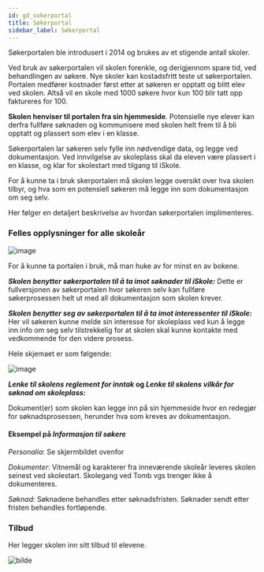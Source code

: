 ```yaml
---
id: gd_sokerportal
title: Søkerportal
sidebar_label: Søkerportal
---
```

Søkerportalen ble introdusert i 2014 og brukes av et stigende antall skoler.

Ved bruk av søkerportalen vil skolen forenkle, og derigjennom spare tid, ved behandlingen av søkere. Nye skoler kan kostadsfritt teste ut søkerportalen. Portalen medfører kostnader først etter at søkeren er opptatt og blitt elev ved skolen. Altså vil en skole med 1000 søkere hvor kun 100 blir tatt opp faktureres for 100. 

**Skolen henviser til portalen fra sin hjemmeside**. Potensielle nye elever kan derfra fullføre søknaden og kommunisere med skolen helt frem til å bli opptatt og plassert som elev i en klasse.

Søkerportalen lar søkeren selv fylle inn nødvendige data, og legge ved dokumentasjon. Ved innvilgelse av skoleplass skal da eleven være plassert i en klasse, og klar for skolestart med tilgang til iSkole.

For å kunne ta i bruk skerportalen må skolen legge oversikt over hva skolen tilbyr, og hva som en potensiell søkeren må legge inn som dokumentasjon om seg selv.

Her følger en detaljert beskrivelse av hvordan søkerportalen implimenteres. 

### Felles opplysninger for alle skoleår

![image](https://github.com/BarmanHanssen/iskole/assets/80097133/e8086765-c35a-4b50-9138-cfdd44f5d26f)

For å kunne ta portalen i bruk, må man huke av for minst en av bokene.

**_Skolen benytter søkerportalen til å ta imot søknader til iSkole:_**  Dette er fullversjonen av søkerportalen hvor søkeren selv kan fullføre søkerprosessen helt ut med all dokumentasjon som skolen krever.

**_Skolen benytter seg av søkerportalen til å ta imot interessenter til iSkole:_** Her vil søkeren kunne melde sin interesse for skoleplass ved kun å legge inn info om seg selv tilstrekkelig for at skolen skal kunne kontakte med vedkommende for den videre prosess.

Hele skjemaet er som følgende:

![image](https://github.com/BarmanHanssen/iskole/assets/80097133/d10e606c-4454-4ace-a345-d8da719674c5)


**_Lenke til skolens reglement for inntak_ og _Lenke til skolens vilkår for søknad om skoleplass_:**

Dokument(er) som skolen kan legge inn på sin hjemmeside hvor en redegjør for søknadsprosessen, herunder hva som kreves av dokumentasjon. 

#### Eksempel på _Informasjon til søkere_

_Personalia_: Se skjermbildet ovenfor

_Dokumenter_: Vitnemål og karakterer fra inneværende skoleår leveres skolen seinest ved skolestart. 
Skolegang ved Tomb vgs trenger ikke å dokumenteres.

_Søknad_: Søknadene behandles etter søknadsfristen. Søknader sendt etter fristen behandles fortløpende.

### Tilbud

Her legger skolen inn sitt tilbud til elevene.

![bilde](https://user-images.githubusercontent.com/80097133/148527706-f3defa52-4e38-4611-9e20-b8283f87b687.png)

